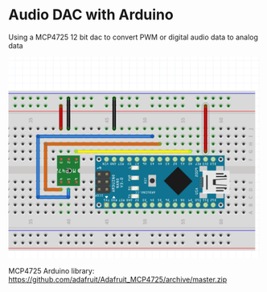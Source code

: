 # Audio DAC with Arduino
Using a MCP4725 12 bit dac to convert PWM or digital audio data to analog data

<img src="Images/DAC.PNG" width=500>

MCP4725 Arduino library: 
https://github.com/adafruit/Adafruit_MCP4725/archive/master.zip
